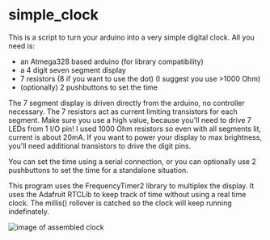 # simple_clock
This is a script to turn your arduino into a very simple digital clock. All you need is:
* an Atmega328 based arduino (for library compatibility)
* a 4 digit seven segment display
* 7 resistors (8 if you want to use the dot) (I suggest you use >1000 Ohm) 
* (optionally) 2 pushbuttons to set the time

The 7 segment display is driven directly from the arduino, no controller necessary. The 7 resistors act as current limiting transistors for each segment. Make sure you use a high value, because you'll need to drive 7 LEDs from 1 I/O pin! I used 1000 Ohm resistors so even with all segments lit, current is about 20mA. If you want to power your display to max brightness, you'll need additional transistors to drive the digit pins. 

You can set the time using a serial connection, or you can optionally use 2 pushbuttons to set the time for a standalone situation. 

This program uses the FrequencyTimer2 library to multiplex the display. It uses the Adafruit RTCLib to keep track of time without using a real time clock. The millis() rollover is catched so the clock will keep running indefinately.

![image of assembled clock](https://cloud.githubusercontent.com/assets/5601853/12264188/40d789d8-b935-11e5-9a99-9ecfd0f05aa7.jpg)
